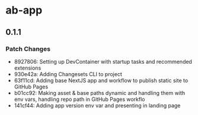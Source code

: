 # ab-app

## 0.1.1

### Patch Changes

- 8927806: Setting up DevContainer with startup tasks and recommended extensions
- 930e42a: Adding Changesets CLI to project
- 63f11cd: Adding base NextJS app and workflow to publish static site to GitHub Pages
- b01cc92: Making asset & base paths dynamic and handling them with env vars, handling repo path in GitHub Pages workflo
- 141cf44: Adding app version env var and presenting in landing page
